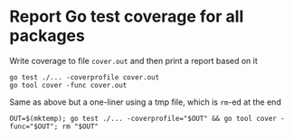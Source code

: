 # Report Go test coverage for all packages

Write coverage to file `cover.out` and then print a report based on it
```
go test ./... -coverprofile cover.out
go tool cover -func cover.out
```

Same as above but a one-liner using a tmp file, which is `rm`-ed at the end
```
OUT=$(mktemp); go test ./... -coverprofile="$OUT" && go tool cover -func="$OUT"; rm "$OUT"
```
